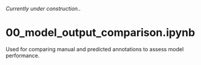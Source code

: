 *Currently under construction..*

# 00_model_output_comparison.ipynb

Used for comparing manual and predicted annotations to assess model performance.